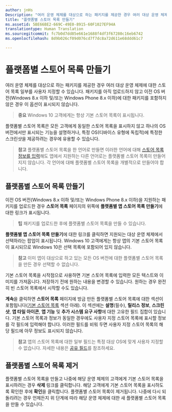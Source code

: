```yaml
---
author: jnHs
Description: "여러 운영 체제를 대상으로 하는 패키지를 제공한 경우 여러 대상 운영 체제에 대한 스토어 목록 일부를 사용자 지정할 수 있습니다."
title: "플랫폼별 스토어 목록 만들기"
ms.assetid: 5BE66BE2-669C-49E0-8915-60F1027EF94A
translationtype: Human Translation
ms.sourcegitcommit: fc7b0d7dd85e661e1688f4df3f67280c16eb6742
ms.openlocfilehash: 8d9b026cf09d076cd7f7dc8a72d611e68ddd61c7

---
```


# 플랫폼별 스토어 목록 만들기


여러 운영 체제를 대상으로 하는 패키지를 제공한 경우 여러 대상 운영 체제에 대한 스토어 목록 일부를 사용자 지정할 수 있습니다. 패키지를 아직 업로드하지 않고 이전 OS 버전(Windows 8.x 이하 및/또는 Windows Phone 8.x 이하)에 대한 패키지를 포함하지 않은 경우 이 옵션이 표시되지 않습니다.

> **중요** Windows 10 고객에게는 항상 기본 스토어 목록이 표시됩니다.

플랫폼별 스토어 목록은 모든 고객에게 동일한 스토어 목록을 표시하지 않고 하나의 OS 버전에서만 표시되는 기능을 설명하거나, 특정 OS(디바이스 유형에 독립적)에 특정한 스크린샷을 제공하려는 경우에 유용할 수 있습니다.

> **참고** 플랫폼별 스토어 목록을 한 언어로 만들면 이러한 언어에 대해 [스토어 목록 정보를 입력](create-app-store-listings.md)해도 앱에서 지원하는 다른 언어로는 플랫폼별 스토어 목록이 만들어지지 않습니다. 각 언어에 대해 플랫폼별 스토어 목록을 개별적으로 만들어야 합니다.

## 플랫폼별 스토어 목록 만들기

이전 OS 버전(Windows 8.x 이하 및/또는 Windows Phone 8.x 이하)을 지원하는 패키지를 업로드한 경우 **스토어 목록** 페이지의 위쪽에 **플랫폼별 앱 스토어 목록 만들기**에 대한 링크가 표시됩니다.

> **팁** 패키지를 업로드한 후에 플랫폼별 스토어 목록을 만들 수 있습니다.

**플랫폼별 앱 스토어 목록 만들기**에 대한 링크를 클릭하면 지원되는 대상 운영 체제에서 선택하라는 팝업이 표시됩니다. Windows 10 고객에게는 항상 앱의 기본 스토어 목록이 표시되므로 Windows 10은 선택 목록에 포함되어 있지 않습니다.

> **참고** 이미 앱이 대상으로 하고 있는 모든 OS 버전에 대한 플랫폼별 스토어 목록을 만든 경우 선택할 수 없습니다.

기본 스토어 목록을 시작점으로 사용하면 기본 스토어 목록에 입력한 모든 텍스트와 이미지를 가져옵니다. 저장하기 전에 원하는 내용을 변경할 수 있습니다. 원하는 경우 완전히 빈 스토어 목록에서 시작할 수도 있습니다.

**계속**을 클릭하면 **스토어 목록** 페이지에 방금 만든 플랫폼별 스토어 목록에 대한 섹션이 포함됩니다([기본 스토어 목록](create-app-store-listings.md#default-store-listing-fields) 섹션 아래). 이 섹션에는 **설명**(필수), **릴리스 정보**, **스크린샷**, **앱 타일 아이콘**, **앱 기능** 및 **추가 시스템 요구 사항**에 대한 고유한 필드 집합이 있습니다. 기본 스토어 목록과 정보가 동일한 경우에도 사용자 지정 스토어 목록에 표시할 정보를 각 필드에 입력해야 합니다. 이러한 필드를 비워 두면 사용자 지정 스토어 목록의 해당 필드에 아무 정보도 표시되지 않습니다.

> **참고** 앱의 스토어 목록에 대한 일부 필드는 특정 대상 OS에 맞게 사용자 지정할 수 없습니다. 자세한 내용은 [공유 필드](create-app-store-listings.md#shared-fields)를 참조하세요.

## 플랫폼별 스토어 목록 제거

플랫폼별 스토어 목록을 만들고 나중에 해당 운영 체제의 고객에게 기본 스토어 목록을 표시하려는 경우 **삭제** 링크를 클릭합니다. 해당 고객에게 기본 스토어 목록을 표시하도록 확인한 후에 **확인**을 클릭합니다. 플랫폼별 스토어 목록이 제거됩니다. 나중에 다시 되돌리려는 경우 언제든지 위 단계에 따라 해당 운영 체제에 대한 새 플랫폼별 스토어 목록을 만들 수 있습니다.

 

 







<!--HONumber=Aug16_HO5-->


